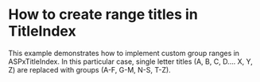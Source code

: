 # How to create range titles in TitleIndex


<p>This example demonstrates how to implement custom group ranges in ASPxTitleIndex. In this particular case, single letter titles (A, B, C, D.... X, Y, Z) are replaced with groups (A-F, G-M, N-S, T-Z).</p>

<br/>


